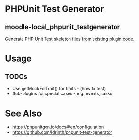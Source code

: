 # PHPUnit Test Generator #
## moodle-local_phpunit_testgenerator ##

Generate PHP Unit Test skeleton files from existing plugin code.

# Usage #


## TODOs ##

- Use getMockForTrait() for traits -  (how to test)
- Sub-plugins for special cases - e.g. events, tasks

# See Also #

* https://phpunitgen.io/docs#/en/configuration 
* https://github.com/Idrinth/phpunit-test-generator

